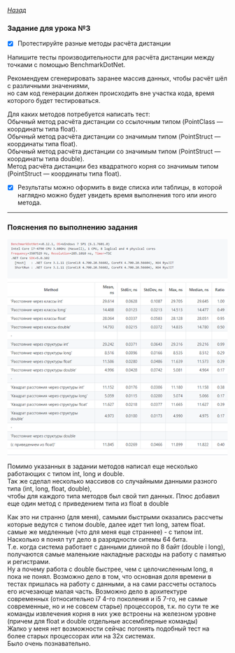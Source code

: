 ﻿*[Назад](./../README.md)*  
  
### Задание для урока №3  
  
- [X] Протестируйте разные методы расчёта дистанции  
  
Напишите тесты производительности для расчёта дистанции между точками с помощью BenchmarkDotNet.  
  
Рекомендуем сгенерировать заранее массив данных, чтобы расчёт шёл с различными значениями,  
но сам код генерации должен происходить вне участка кода, время которого будет тестироваться.  
  
Для каких методов потребуется написать тест:  
Обычный метод расчёта дистанции со ссылочным типом (PointClass — координаты типа float).  
Обычный метод расчёта дистанции со значимым типом (PointStruct — координаты типа float).  
Обычный метод расчёта дистанции со значимым типом (PointStruct — координаты типа double).  
Метод расчёта дистанции без квадратного корня со значимым типом (PointStruct — координаты типа float).  
  
- [X] Результаты можно оформить в виде списка или таблицы, в которой наглядно можно будет увидеть время выполнения того или иного метода.  
  
---  
  
### Пояснения по выполнению задания  
  
![Таблица](Docs/lesson-03.png "Таблица")  
  
Помимо указанных в задании методов написал еще несколько работающих с типом int, long и double.  
Так же сделал несколько массивов со случайными данными разного типа (int, long, float, double),  
чтобы для каждого типа методов был свой тип данных. Плюс добавил еще один метод с приведением типа из float в double  
  
Как это ни странно (для меня), самыми быстрыми оказались рассчеты которые ведутся с типом double, далее идет тип long, затем float.  
самые же медленные (что для меня еще страннее) - с типом int. Насколько я понял тут дело в разрядности ситемы 64 бита.  
Т.е. когда система работает с данными длиной по 8 байт (double i long), 
получаются самые маленькие накладные расходы на работу с памятью и регистрами.  
Ну а почему работа с double быстрее, чем с целочисленным long, я пока не понял. Возможно дело в том, что основная доля времени
в тестах пришлась на работу с данными, а на сами рассчеты осталось его исчезающе малая часть. Возможно дело в архитектуре
современных (относительно i7 4-го поколения и i5 7-го, не самые современные, но и не совсем старье) процессоров, т.к. по сути те же
команды извлечения корня в них уже встроены на железном уровне (причем для float и double отдельные ассемблерные команды)  
Жалко у меня нет возможности сейчас погонять подобный тест на более старых процессорах или на 32х системах.  
Было очень познавательно.  
  
  
